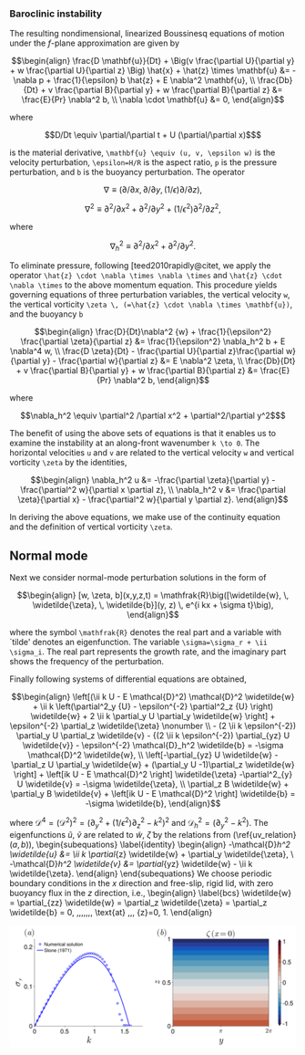 ### Baroclinic instability






The resulting nondimensional, linearized Boussinesq equations of motion under the $f$-plane approximation are given by
```math
\begin{align}
    \frac{D \mathbf{u}}{Dt}
    + \Big(v \frac{\partial U}{\partial y} + w \frac{\partial U}{\partial z} \Big) \hat{x}
    + \hat{z} \times \mathbf{u} &=
    -\nabla p + \frac{1}{\epsilon} b \hat{z} + E \nabla^2 \mathbf{u}, \\
    \frac{Db}{Dt}
    +  v \frac{\partial B}{\partial y} + w \frac{\partial B}{\partial z} &= \frac{E}{Pr} \nabla^2 b, \\
    \nabla \cdot \mathbf{u} &= 0,
\end{align}
```
where 
```math
D/Dt \equiv \partial/\partial t + U (\partial/\partial x)$
```
is the material derivative, ``\mathbf{u} \equiv (u, v, \epsilon w)`` is the velocity perturbation, ``\epsilon=H/R`` is the aspect ratio, ``p`` is the pressure perturbation, and ``b`` is the buoyancy perturbation. The operator 
```math
\nabla \equiv (\partial/\partial x, \partial/\partial y, (1/\epsilon) \partial/\partial z),
```
```math
\nabla^2 \equiv \partial^2/\partial x^2 + \partial^2/\partial y^2 + (1/\epsilon^2) \partial^2/ \partial z^2,
```
where 
```math
\nabla_h^2 \equiv \partial^2 /\partial x^2 + \partial^2/\partial y^2.
```
To eliminate pressure, following [teed2010rapidly@citet, we apply the operator ``\hat{z} \cdot \nabla \times \nabla \times``  and ``\hat{z} \cdot \nabla \times`` to the above momentum equation. This procedure yields governing equations of three perturbation variables, the vertical velocity ``w``, the vertical vorticity ``\zeta \, (=\hat{z} \cdot \nabla \times \mathbf{u})``, and the buoyancy ``b`` 
```math
\begin{align}
    \frac{D}{Dt}\nabla^2 {w} 
    + \frac{1}{\epsilon^2} \frac{\partial \zeta}{\partial z} 
    &= \frac{1}{\epsilon^2} \nabla_h^2 b + E \nabla^4 w,
\\
    \frac{D \zeta}{Dt}
    - \frac{\partial U}{\partial z}\frac{\partial w}{\partial y}
    - \frac{\partial w}{\partial z} &= E \nabla^2 \zeta, 
\\
    \frac{Db}{Dt}
    + v \frac{\partial B}{\partial y} + 
    w \frac{\partial B}{\partial z}
    &= \frac{E}{Pr} \nabla^2 b,
\end{align}
```
where 
```math
\nabla_h^2 \equiv \partial^2 /\partial x^2 + \partial^2/\partial y^2$
```
The benefit of using the above sets of equations is that it enables us to examine the instability at an along-front wavenumber ``k \to 0``. 
The horizontal velocities ``u`` and ``v`` are related to the vertical velocity ``w`` and vertical vorticity ``\zeta`` by the identities, 
```math
\begin{align}
    \nabla_h^2 u &= -\frac{\partial \zeta}{\partial y} - \frac{\partial^2 w}{\partial x \partial z}, 
\\
    \nabla_h^2 v &= \frac{\partial \zeta}{\partial x} - \frac{\partial^2 w}{\partial y \partial z}.    
\end{align}
```
In deriving the above equations, we make use of the continuity equation and the definition of vertical vorticity ``\zeta``.

## Normal mode 
Next we consider normal-mode perturbation solutions in the form of 
```math
\begin{align}
    [w, \zeta, b](x,y,z,t) = \mathfrak{R}\big([\widetilde{w}, \, \widetilde{\zeta}, \, \widetilde{b}](y, z) \, e^{i kx + \sigma t}\big),
\end{align}
```
where the symbol ``\mathfrak{R}`` denotes the real part and a variable with `tilde' denotes an eigenfunction. The variable 
``\sigma=\sigma_r + \ii \sigma_i``. The real part represents the growth rate, and the imaginary part 
shows the frequency of the  perturbation. 

Finally following systems of differential equations are obtained,
```math
\begin{align}
    \left[(\ii k U - E \mathcal{D}^2) \mathcal{D}^2 \widetilde{w} + \ii k \left(\partial^2_y {U} - \epsilon^{-2} \partial^2_z {U} \right) \widetilde{w} + 2 \ii k \partial_y U \partial_y \widetilde{w}
     \right] + \epsilon^{-2} \partial_z \widetilde{\zeta}
     \nonumber \\
     - (2 \ii k \epsilon^{-2})  \partial_y U 
     \partial_z \widetilde{v}
     - {(2 \ii k \epsilon^{-2}) \partial_{yz} U \widetilde{v}} 
     - \epsilon^{-2} \mathcal{D}_h^2 \widetilde{b}
    = -\sigma \mathcal{D}^2 \widetilde{w},
\\
    \left[-\partial_{yz} U \widetilde{w} - \partial_z U \partial_y \widetilde{w} + (\partial_y U -1)\partial_z \widetilde{w} \right] +
    \left[ik U - E \mathcal{D}^2 \right] \widetilde{\zeta}
    -\partial^2_{y} U \widetilde{v} = -\sigma \widetilde{\zeta},
\\
    \partial_z B \widetilde{w} + \partial_y B  \widetilde{v} + 
    \left[ik U - E \mathcal{D}^2 \right] \widetilde{b} = -\sigma \widetilde{b}, 
\end{align}
```
where $\mathcal{D}^4  = (\mathcal{D}^2 )^2 =\big(\partial_y^2 + (1/\epsilon^2)\partial_z^2 - k^2\big)^2$ and $\mathcal{D}_h^2 = (\partial_y^2 - k^2)$.
The eigenfunctions $\widetilde{u}$, $\widetilde{v}$ are related to  $\widetilde{w}$, $\widetilde{\zeta}$ by the relations from (\ref{uv_relation}$(a,b)$), 
\begin{subequations}
\label{identity}
\begin{align}
    -\mathcal{D}_h^2 \widetilde{u} &= \ii k \partial_{z} \widetilde{w} + \partial_y \widetilde{\zeta},
\\   
    -\mathcal{D}_h^2 \widetilde{v} &= \partial_{yz} \widetilde{w} -  \ii k \widetilde{\zeta}.
\end{align}
\end{subequations}
We choose periodic boundary conditions in the $x$ direction and free-slip, rigid lid, with zero buoyancy flux in the $z$ direction, i.e., 
\begin{align}
\label{bcs}
    \widetilde{w} = \partial_{zz} \widetilde{w} = 
    \partial_z \widetilde{\zeta} = \partial_z \widetilde{b} = 0, 
    \,\,\,\,\,\,\, \text{at} \,\,\, {z}=0, 1.
\end{align}


![Alt text](images/stone1971_Ri2.png)
